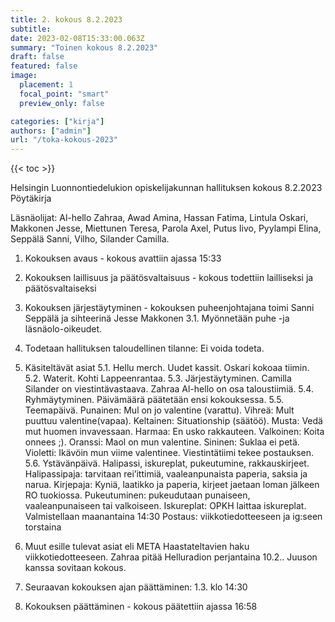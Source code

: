 ```yaml
---
title: 2. kokous 8.2.2023
subtitle: 
date: 2023-02-08T15:33:00.063Z
summary: "Toinen kokous 8.2.2023"
draft: false
featured: false
image:
  placement: 1
  focal_point: "smart"
  preview_only: false

categories: ["kirja"]
authors: ["admin"]
url: "/toka-kokous-2023"
---
```

{{< toc >}}

 Helsingin Luonnontiedelukion opiskelijakunnan hallituksen kokous 8.2.2023
Pöytäkirja

Läsnäolijat: Al-hello Zahraa, Awad Amina, Hassan Fatima, Lintula Oskari, Makkonen Jesse, Miettunen Teresa, Parola Axel, Putus Iivo, Pyylampi Elina, Seppälä Sanni,   Vilho, Silander Camilla.

1. Kokouksen avaus - kokous avattiin ajassa 15:33

2. Kokouksen laillisuus ja päätösvaltaisuus - kokous todettiin lailliseksi ja
päätösvaltaiseksi

3. Kokouksen järjestäytyminen - kokouksen puheenjohtajana toimi Sanni Seppälä  ja sihteerinä Jesse Makkonen
    3.1. Myönnetään puhe -ja läsnäolo-oikeudet.

4. Todetaan hallituksen taloudellinen tilanne: Ei voida todeta.

5. Käsiteltävät asiat
    5.1. Hellu merch.
        Uudet kassit.
        Oskari kokoaa tiimin.
    5.2. Waterit.
        Kohti Lappeenrantaa.
    5.3. Järjestäytyminen.
        Camilla Silander on viestintävastaava.
        Zahraa Al-hello on osa taloustiimiä.
    5.4. Ryhmäytyminen.
        Päivämäärä päätetään ensi kokouksessa.
    5.5. Teemapäivä.
        Punainen: Mul on jo valentine (varattu).
        Vihreä: Mult puuttuu valentine(vapaa).
        Keltainen: Situationship (säätöö).
        Musta: Vedä mut huomen invavessaan.
        Harmaa: En usko rakkauteen.
        Valkoinen: Koita onnees ;).
        Oranssi: Maol on mun valentine.
        Sininen: Suklaa ei petä.
        Violetti: Ikävöin mun viime valentinee.
        Viestintätiimi tekee postauksen.
    5.6. Ystävänpäivä.
        Halipassi, iskureplat, pukeutumine, rakkauskirjeet.
        Halipassipaja: tarvitaan rei’ittimiä, vaaleanpunaista paperia, saksia ja narua.
        Kirjepaja: Kyniä, laatikko ja paperia, kirjeet jaetaan loman jälkeen RO tuokiossa.
        Pukeutuminen: pukeudutaan punaiseen, vaaleanpunaiseen tai valkoiseen.
        Iskureplat: OPKH laittaa iskureplat.
        Valmistellaan maanantaina 14:30
        Postaus: viikkotiedotteeseen ja ig:seen torstaina

6. Muut esille tulevat asiat eli META
    Haastateltavien haku viikkotiedotteeseen.
    Zahraa pitää Helluradion perjantaina 10.2..
    Juuson kanssa sovitaan kokous.

7. Seuraavan kokouksen ajan päättäminen: 1.3. klo 14:30

8. Kokouksen päättäminen - kokous päätettiin ajassa 16:58
